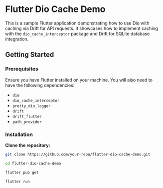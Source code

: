 # Flutter Dio Cache Demo

This is a sample Flutter application demonstrating how to use Dio with caching via Drift for API requests. It showcases how to implement caching with the `dio_cache_interceptor` package and Drift for SQLite database integration.

## Getting Started

### Prerequisites

Ensure you have Flutter installed on your machine. You will also need to have the following dependencies:

- `dio`
- `dio_cache_interceptor`
- `pretty_dio_logger`
- `drift`
- `drift_flutter`
- `path_provider`

### Installation

**Clone the repository:**

   ```bash
   git clone https://github.com/your-repo/flutter-dio-cache-demo.git
   ```

   ```bash
   cd flutter-dio-cache-demo
   ```

   ```bash
   flutter pub get
   ```

   ```bash
   flutter run 
   ```

   

   
   